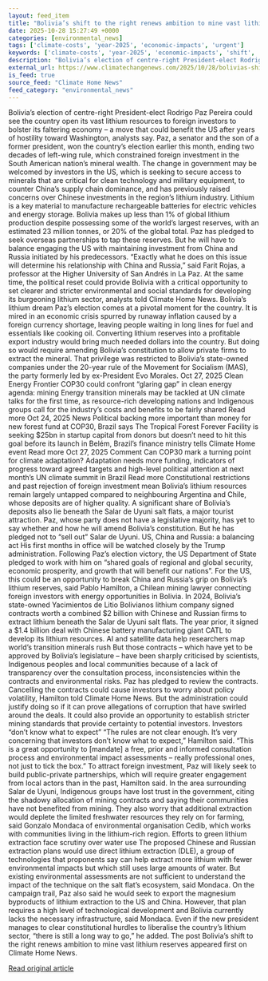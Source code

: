 ```yaml
---
layout: feed_item
title: "Bolivia’s shift to the right renews ambition to mine vast lithium reserves"
date: 2025-10-28 15:27:49 +0000
categories: [environmental_news]
tags: ['climate-costs', 'year-2025', 'economic-impacts', 'urgent']
keywords: ['climate-costs', 'year-2025', 'economic-impacts', 'shift', 'urgent', 'right', 'bolivia']
description: "Bolivia’s election of centre-right President-elect Rodrigo Paz Pereira could see the country open its vast lithium resources to foreign investors to bolster ..."
external_url: https://www.climatechangenews.com/2025/10/28/bolivias-shift-to-the-right-renews-ambition-to-mine-vast-lithium-reserves/
is_feed: true
source_feed: "Climate Home News"
feed_category: "environmental_news"
---
```


Bolivia’s election of centre-right President-elect Rodrigo Paz Pereira could see the country open its vast lithium resources to foreign investors to bolster its faltering economy – a move that could benefit the US after years of hostility toward Washington, analysts say. Paz, a senator and the son of a former president, won the country’s election earlier this month, ending two decades of left-wing rule, which constrained foreign investment in the South American nation’s mineral wealth. The change in government may be welcomed by investors in the US, which is seeking to secure access to minerals that are critical for clean technology and military equipment, to counter China’s supply chain dominance, and has previously raised concerns over Chinese investments in the region&#8217;s lithium industry. Lithium is a key material to manufacture rechargeable batteries for electric vehicles and energy storage. Bolivia makes up less than 1% of global lithium production despite possessing some of the world’s largest reserves, with an estimated 23 million tonnes, or 20% of the global total. Paz has pledged to seek overseas partnerships to tap these reserves. But he will have to balance engaging the US with maintaining investment from China and Russia initiated by his predecessors. “Exactly what he does on this issue will determine his relationship with China and Russia,” said Farit Rojas, a professor at the Higher University of San Andrés in La Paz. At the same time, the political reset could provide Bolivia with a critical opportunity to set clearer and stricter environmental and social standards for developing its burgeoning lithium sector, analysts told Climate Home News. Bolivia&#8217;s lithium dream Paz’s election comes at a pivotal moment for the country. It is mired in an economic crisis spurred by runaway inflation caused by a foreign currency shortage, leaving people waiting in long lines for fuel and essentials like cooking oil. Converting lithium reserves into a profitable export industry would bring much needed dollars into the country. But doing so would require amending Bolivia&#8217;s constitution to allow private firms to extract the mineral. That privilege was restricted to Bolivia’s state-owned companies under the 20-year rule of the Movement for Socialism (MAS), the party formerly led by ex-President Evo Morales. Oct 27, 2025 Clean Energy Frontier COP30 could confront &#8220;glaring gap&#8221; in clean energy agenda: mining Energy transition minerals may be tackled at UN climate talks for the first time, as resource-rich developing nations and Indigenous groups call for the industry&#8217;s costs and benefits to be fairly shared Read more Oct 24, 2025 News Political backing more important than money for new forest fund at COP30, Brazil says The Tropical Forest Forever Facility is seeking $25bn in startup capital from donors but doesn&#8217;t need to hit this goal before its launch in Belém, Brazil&#8217;s finance ministry tells Climate Home event Read more Oct 27, 2025 Comment Can COP30 mark a turning point for climate adaptation? Adaptation needs more funding, indicators of progress toward agreed targets and high-level political attention at next month&#8217;s UN climate summit in Brazil Read more Constitutional restrictions and past rejection of foreign investment mean Bolivia’s lithium resources remain largely untapped compared to neighbouring Argentina and Chile, whose deposits are of higher quality. A significant share of Bolivia&#8217;s deposits also lie beneath the Salar de Uyuni salt flats, a major tourist attraction. Paz, whose party does not have a legislative majority, has yet to say whether and how he will amend Bolivia’s constitution. But he has pledged not to “sell out” Salar de Uyuni. US, China and Russia: a balancing act His first months in office will be watched closely by the Trump administration. Following Paz’s election victory, the US Department of State pledged to work with him on “shared goals of regional and global security, economic prosperity, and growth that will benefit our nations”. For the US, this could be an opportunity to break China and Russia’s grip on Bolivia’s lithium reserves, said Pablo Hamilton, a Chilean mining lawyer connecting foreign investors with energy opportunities in Bolivia. In 2024, Bolivia’s state-owned Yacimientos de Litio Bolivianos lithium company signed contracts worth a combined $2 billion with Chinese and Russian firms to extract lithium beneath the Salar de Uyuni salt flats. The year prior, it signed a $1.4 billion deal with Chinese battery manufacturing giant CATL to develop its lithium resources. AI and satellite data help researchers map world’s transition minerals rush But those contracts &#8211; which have yet to be approved by Bolivia’s legislature &#8211; have been sharply criticised by scientists, Indigenous peoples and local communities because of a lack of transparency over the consultation process, inconsistencies within the contracts and environmental risks. Paz has pledged to review the contracts. Cancelling the contracts could cause investors to worry about policy volatility, Hamilton told Climate Home News. But the administration could justify doing so if it can prove allegations of corruption that have swirled around the deals. It could also provide an opportunity to establish stricter mining standards that provide certainty to potential investors. Investors &#8220;don&#8217;t know what to expect&#8221; “The rules are not clear enough. It’s very concerning that investors don’t know what to expect,” Hamilton said. “This is a great opportunity to [mandate] a free, prior and informed consultation process and environmental impact assessments – really professional ones, not just to tick the box.” To attract foreign investment, Paz will likely seek to build public-private partnerships, which will require greater engagement from local actors than in the past, Hamilton said. In the area surrounding Salar de Uyuni, Indigenous groups have lost trust in the government, citing the shadowy allocation of mining contracts and saying their communities have not benefited from mining. They also worry that additional extraction would deplete the limited freshwater resources they rely on for farming, said Gonzalo Mondaca of environmental organisation Cedib, which works with communities living in the lithium-rich region. Efforts to green lithium extraction face scrutiny over water use The proposed Chinese and Russian extraction plans would use direct lithium extraction (DLE), a group of technologies that proponents say can help extract more lithium with fewer environmental impacts but which still uses large amounts of water. But existing environmental assessments are not sufficient to understand the impact of the technique on the salt flat’s ecosystem, said Mondaca. On the campaign trail, Paz also said he would seek to export the magnesium byproducts of lithium extraction to the US and China. However, that plan requires a high level of technological development and Bolivia currently lacks the necessary infrastructure, said Mondaca. Even if the new president manages to clear constitutional hurdles to liberalise the country’s lithium sector, “there is still a long way to go,” he added. The post Bolivia&#8217;s shift to the right renews ambition to mine vast lithium reserves appeared first on Climate Home News.

[Read original article](https://www.climatechangenews.com/2025/10/28/bolivias-shift-to-the-right-renews-ambition-to-mine-vast-lithium-reserves/)
